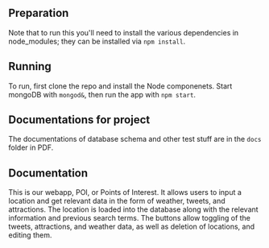 ## Preparation
Note that to run this you'll need to install the various dependencies in node_modules; they can be installed via `npm install`.
## Running
To run, first clone the repo and install the Node componenets. Start mongoDB with `mongod&`, then run the app with `npm start`.
## Documentations for project
The documentations of database schema and other test stuff are in the `docs` folder in PDF.
## Documentation
This is our webapp, POI, or Points of Interest.  It allows users to input a location and get relevant data in the form of weather, tweets, and attractions. The location is loaded into the database along with the relevant information and previous search terms. The buttons allow toggling of the tweets, attractions, and weather data, as well as deletion of locations, and editing them.

